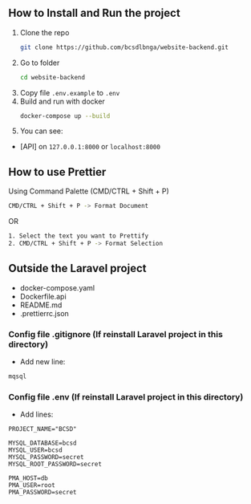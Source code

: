 ## How to Install and Run the project

1. Clone the repo
    ```sh
    git clone https://github.com/bcsdlbnga/website-backend.git
    ```
2. Go to folder
    ```sh
    cd website-backend
    ```
3. Copy file `.env.example` to `.env`
4. Build and run with docker
    ```sh
    docker-compose up --build
    ```
5. You can see:

-   [API] on `127.0.0.1:8000` or `localhost:8000`

## How to use Prettier

Using Command Palette (CMD/CTRL + Shift + P)

```sh
CMD/CTRL + Shift + P -> Format Document
```

OR

```sh
1. Select the text you want to Prettify
2. CMD/CTRL + Shift + P -> Format Selection
```

## Outside the Laravel project

-   docker-compose.yaml
-   Dockerfile.api
-   README.md
-   .prettierrc.json

### Config file .gitignore (If reinstall Laravel project in this directory)

-   Add new line:

```sh
mqsql
```

### Config file .env (If reinstall Laravel project in this directory)

-   Add lines:

```env
PROJECT_NAME="BCSD"

MYSQL_DATABASE=bcsd
MYSQL_USER=bcsd
MYSQL_PASSWORD=secret
MYSQL_ROOT_PASSWORD=secret

PMA_HOST=db
PMA_USER=root
PMA_PASSWORD=secret
```
